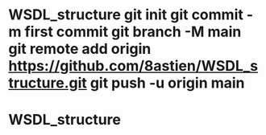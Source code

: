 # WSDL_structure git init git commit -m first commit git branch -M main git remote add origin https://github.com/8astien/WSDL_structure.git git push -u origin main
# WSDL_structure
